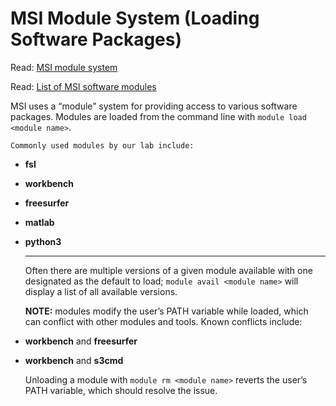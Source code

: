 # MSI Module System (Loading Software Packages)

Read: [MSI module system](https://www.msi.umn.edu/support/faq/what-software-does-msi-offer-how-do-i-access-it)

Read: [List of MSI software modules](https://www.msi.umn.edu/software)

MSI uses a “module” system for providing access to various software packages. Modules are loaded from the command line with `module load <module name>`.


    Commonly used modules by our lab include:



* **fsl** 
* **workbench** 
* **freesurfer**
* **matlab**
* **python3**

    **	**


    Often there are multiple versions of a given module available with one designated as the default to load;  `module avail <module name>` will display a list of all available versions.


    **NOTE:** modules modify the user’s PATH variable while loaded, which can conflict with other modules and tools. Known conflicts include: 

* **workbench** and **freesurfer**
* **workbench** and **s3cmd**

    Unloading a module with `module rm <module name>` reverts the user’s PATH variable, which should resolve the issue.